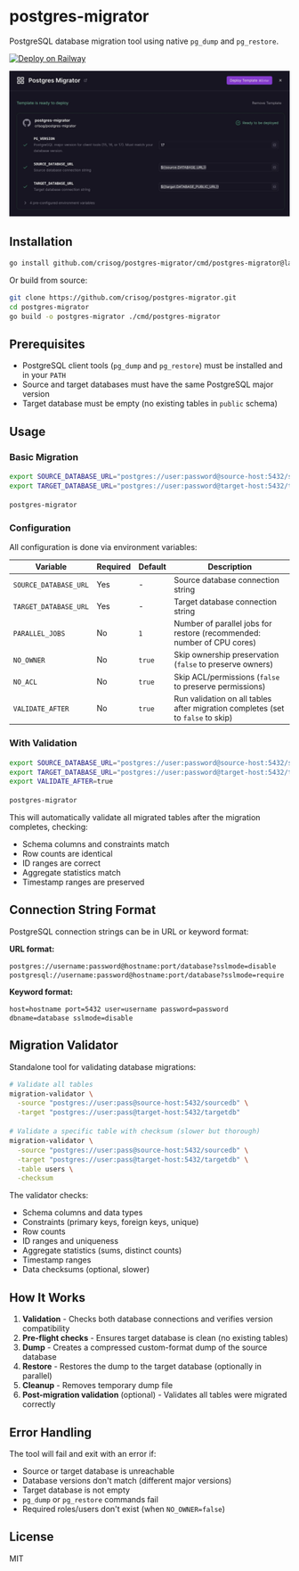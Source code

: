 # postgres-migrator

PostgreSQL database migration tool using native `pg_dump` and `pg_restore`.

[![Deploy on Railway](https://railway.app/button.svg)](https://railway.com/deploy/postgres-migrator?referralCode=crisog)

<p align="center">
  <img src="template.jpeg" alt="Deploy Template">
</p>

## Installation

```bash
go install github.com/crisog/postgres-migrator/cmd/postgres-migrator@latest
```

Or build from source:

```bash
git clone https://github.com/crisog/postgres-migrator.git
cd postgres-migrator
go build -o postgres-migrator ./cmd/postgres-migrator
```

## Prerequisites

- PostgreSQL client tools (`pg_dump` and `pg_restore`) must be installed and in your `PATH`
- Source and target databases must have the same PostgreSQL major version
- Target database must be empty (no existing tables in `public` schema)

## Usage

### Basic Migration

```bash
export SOURCE_DATABASE_URL="postgres://user:password@source-host:5432/sourcedb"
export TARGET_DATABASE_URL="postgres://user:password@target-host:5432/targetdb"

postgres-migrator
```

### Configuration

All configuration is done via environment variables:

| Variable | Required | Default | Description |
|----------|----------|---------|-------------|
| `SOURCE_DATABASE_URL` | Yes | - | Source database connection string |
| `TARGET_DATABASE_URL` | Yes | - | Target database connection string |
| `PARALLEL_JOBS` | No | `1` | Number of parallel jobs for restore (recommended: number of CPU cores) |
| `NO_OWNER` | No | `true` | Skip ownership preservation (`false` to preserve owners) |
| `NO_ACL` | No | `true` | Skip ACL/permissions (`false` to preserve permissions) |
| `VALIDATE_AFTER` | No | `true` | Run validation on all tables after migration completes (set to `false` to skip) |

### With Validation

```bash
export SOURCE_DATABASE_URL="postgres://user:password@source-host:5432/sourcedb"
export TARGET_DATABASE_URL="postgres://user:password@target-host:5432/targetdb"
export VALIDATE_AFTER=true

postgres-migrator
```

This will automatically validate all migrated tables after the migration completes, checking:
- Schema columns and constraints match
- Row counts are identical
- ID ranges are correct
- Aggregate statistics match
- Timestamp ranges are preserved

## Connection String Format

PostgreSQL connection strings can be in URL or keyword format:

**URL format:**
```
postgres://username:password@hostname:port/database?sslmode=disable
postgresql://username:password@hostname:port/database?sslmode=require
```

**Keyword format:**
```
host=hostname port=5432 user=username password=password dbname=database sslmode=disable
```

## Migration Validator

Standalone tool for validating database migrations:

```bash
# Validate all tables
migration-validator \
  -source "postgres://user:pass@source-host:5432/sourcedb" \
  -target "postgres://user:pass@target-host:5432/targetdb"

# Validate a specific table with checksum (slower but thorough)
migration-validator \
  -source "postgres://user:pass@source-host:5432/sourcedb" \
  -target "postgres://user:pass@target-host:5432/targetdb" \
  -table users \
  -checksum
```

The validator checks:
- Schema columns and data types
- Constraints (primary keys, foreign keys, unique)
- Row counts
- ID ranges and uniqueness
- Aggregate statistics (sums, distinct counts)
- Timestamp ranges
- Data checksums (optional, slower)

## How It Works

1. **Validation** - Checks both database connections and verifies version compatibility
2. **Pre-flight checks** - Ensures target database is clean (no existing tables)
3. **Dump** - Creates a compressed custom-format dump of the source database
4. **Restore** - Restores the dump to the target database (optionally in parallel)
5. **Cleanup** - Removes temporary dump file
6. **Post-migration validation** (optional) - Validates all tables were migrated correctly

## Error Handling

The tool will fail and exit with an error if:

- Source or target database is unreachable
- Database versions don't match (different major versions)
- Target database is not empty
- `pg_dump` or `pg_restore` commands fail
- Required roles/users don't exist (when `NO_OWNER=false`)

## License

MIT
